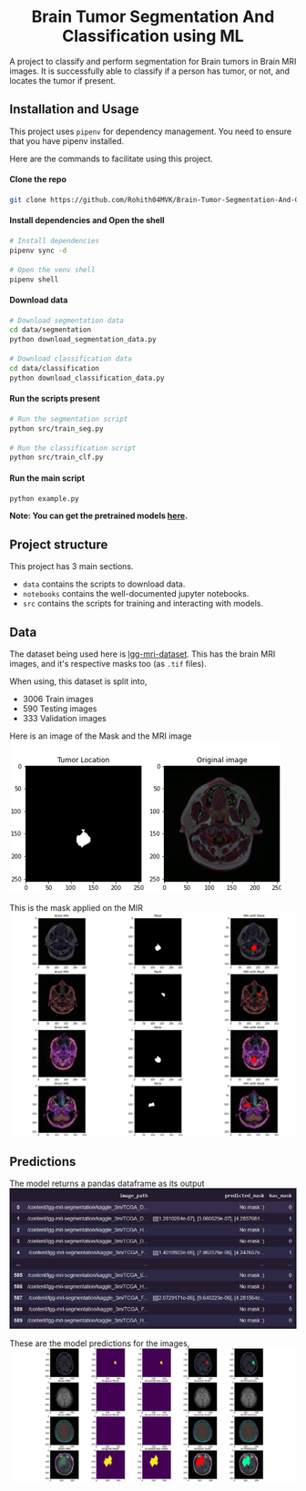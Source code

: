<h1 align="center">Brain Tumor Segmentation And Classification using ML</h1>

A project to classify and perform segmentation for Brain tumors in Brain MRI images.
It is successfully able to classify if a person has tumor, or not, and locates the tumor
if present.

## Installation and Usage

This project uses `pipenv` for dependency management. You need to ensure that you have pipenv installed.

Here are the commands to facilitate using this project.

#### Clone the repo

```sh
git clone https://github.com/Rohith04MVK/Brain-Tumor-Segmentation-And-Classification
```

#### Install dependencies and Open the shell

```sh
# Install dependencies
pipenv sync -d

# Open the venv shell
pipenv shell
```

#### Download data

```sh
# Download segmentation data
cd data/segmentation
python download_segmentation_data.py

# Download classification data
cd data/classification
python download_classification_data.py
```

#### Run the scripts present

```sh
# Run the segmentation script
python src/train_seg.py

# Run the classification script
python src/train_clf.py
```

#### Run the main script

```sh
python example.py
```

**Note: You can get the pretrained models [here](https://drive.google.com/drive/folders/17c9VjWuyVrShYdFt4E5lC0bUZWFTBgzi?usp=sharing).**

## Project structure

This project has 3 main sections.

- `data` contains the scripts to download data.
- `notebooks` contains the well-documented jupyter notebooks.
- `src` contains the scripts for training and interacting with models.

## Data

The dataset being used here is [lgg-mri-dataset](https://www.kaggle.com/mateuszbuda/lgg-mri-segmentation).
This has the brain MRI images, and it's respective masks too (as `.tif` files).

When using, this dataset is split into,
- 3006 Train images
- 590 Testing images
- 333 Validation images

Here is an image of the Mask and the MRI image
![tumor and brain](images/brain_and_tumor.png)

This is the mask applied on the MIR
![mask on mri](images/tumor_on_brain.png)

## Predictions

The model returns a pandas dataframe as its output
![predictions](images/predictions.PNG)

These are the model predictions for the images,
![The predictions on the image](images/AI_classified_tumors.png)
